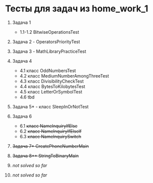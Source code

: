 # Тесты для задач из home_work_1

1. Задача 1
    - 1.1-1.2 BitwiseOperationsTest

2. Задача 2 - OperatorsPriorityTest
3. Задача 3 - MathLibraryPracticeTest
4. Задача 4
   - 4.1 класс OddNumbersTest
   - 4.2 класс MediumNumberAmongThreeTest
   - 4.3 класс DivisibilityCheckTest
   - 4.4 класс BytesToKilobytesTest
   - 4.5 класс LetterOrSymbolTest
   - 4.6 tbd
5. Задача 5* - класс SleepInOrNotTest
6. Задача 6
   - 6.1 ~~класс NameInquiryIfElse~~
   - 6.2 ~~класс NameInquiryIfElseIf~~
   - 6.3 ~~класс NameInquirySwitch~~
7. ~~Задача 7* CreatePhoneNumberMain~~
8. ~~Задача 8** StringToBinaryMain~~
9. *not solved so far*
10. *not solved so far*